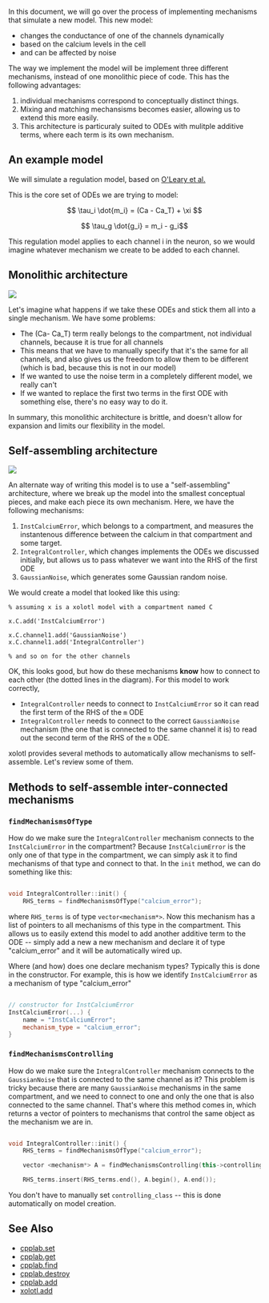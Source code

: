 In this document, we will go over the process of implementing mechanisms that simulate a new model. This new model:


 
* changes the conductance of one of the channels dynamically
* based on the calcium levels in the cell
* and can be affected by noise


The way we implement the model will be implement three different mechanisms, instead of one monolithic piece of code. This has the following advantages:

1. individual mechanisms correspond to conceptually distinct things. 
2. Mixing and matching mechansisms becomes easier, allowing us to extend this more easily. 
3. This architecture is particuraly suited to ODEs with mulitple additive terms, where each term is its own mechanism. 



## An example model

We will simulate a regulation model, based on [O'Leary et al.](https://www.cell.com/neuron/fulltext/S0896-6273(14)00292-X)

This is the core set of ODEs we are trying to model:

$$ \tau_i \dot{m_i} = (Ca - Ca_T) + \xi $$

$$ \tau_g \dot{g_i} = m_i - g_i$$

This regulation model applies to each channel i in the neuron, so we would imagine whatever mechanism we create to be added to each channel. 


## Monolithic architecture

![](https://user-images.githubusercontent.com/6005346/109223411-8a087600-7788-11eb-8f2a-c2b5dac8e01c.png)

Let's imagine what happens if we take these ODEs and stick them all into a single mechanism. We have some problems:

* The (Ca- Ca_T) term really belongs to the compartment, not individual channels, because it is true for all channels
* This means that we have to manually specify that it's the same for all channels, and also gives us the freedom to allow them to be different (which is bad, because this is not in our model)
* If we wanted to use the noise term in a completely different model, we really can't
* If we wanted to replace the first two terms in the first ODE with something else, there's no easy way to do it. 

In summary, this monolithic architecture is brittle, and doesn't allow for expansion and limits our flexibility in the model. 

## Self-assembling architecture 

![](https://user-images.githubusercontent.com/6005346/109225710-a3f78800-778b-11eb-9a32-094f8b0b6068.png)

An alternate way of writing this model is to use a "self-assembling" architecture, where we break up the model into the smallest conceptual pieces, and make each piece its own mechanism. Here, we have the following mechanisms:

1. `InstCalciumError`, which belongs to a compartment, and measures the instantenous difference between the calcium in that compartment and some target. 
2. `IntegralController`, which changes implements the ODEs we discussed initially, but allows us to pass whatever we want into the RHS of the first ODE
3. `GaussianNoise`, which generates some Gaussian random noise. 


We would create a model that looked like this using:

```
% assuming x is a xolotl model with a compartment named C

x.C.add('InstCalciumError')

x.C.channel1.add('GaussianNoise')
x.C.channel1.add('IntegralController')

% and so on for the other channels

```

OK, this looks good, but how do these mechanisms **know** how to connect to each other (the dotted lines in the diagram). For this model to work correctly, 

* `IntegralController` needs to connect to `InstCalciumError` so it can read the first term of the RHS of the `m` ODE
* `IntegralController` needs to connect to the correct `GaussianNoise` mechanism (the one that is connected to the same channel it is) to read out the second term of the RHS of the `m` ODE. 

xolotl provides several methods to automatically allow mechanisms to self-assemble. Let's review some of them. 

## Methods to self-assemble inter-connected mechanisms 

### `findMechanismsOfType`

How do we make sure the `IntegralController` mechanism connects to the `InstCalciumError` in the compartment? Because `InstCalciumError` is the only one of that type in the compartment, we can simply ask it to find mechanisms of that type and connect to that. In the `init` method, we can do something like this:


```C++

void IntegralController::init() {
    RHS_terms = findMechanismsOfType("calcium_error");
```

where `RHS_terms` is of type `vector<mechanism*>`. Now this mechanism has a list of pointers to all mechanisms of this type in the compartment. This allows us to easily extend this model to add another additive term to the ODE -- simply add a new a new mechanism and declare it of type "calcium_error" and it will be automatically wired up. 

Where (and how) does one declare mechanism types? Typically this is done in the constructor. For example, this is how we identify `InstCalciumError` as a mechanism of type "calcium_error"

```C++

// constructor for InstCalciumError
InstCalciumError(...) {
    name = "InstCalciumError";
    mechanism_type = "calcium_error";
}
```


### `findMechanismsControlling`


How do we make sure the `IntegralController` mechanism connects to the `GaussianNoise` that is connected to the same channel as it? This problem is tricky because there are many `GaussianNoise` mechanisms in the same compartment, and we need to connect to one and only the one that is also connected to the same channel. That's where this method comes in, which returns a vector of pointers to mechanisms that control the same object as the mechanism we are in. 

```C++

void IntegralController::init() {
    RHS_terms = findMechanismsOfType("calcium_error");

    vector <mechanism*> A = findMechanismsControlling(this->controlling_class.c_str())

    RHS_terms.insert(RHS_terms.end(), A.begin(), A.end());
```

You don't have to manually set `controlling_class` -- this is done automatically on model creation. 


## See Also

* [cpplab.set](https://xolotl.readthedocs.io/en/master/reference/matlab/cpplab/#set)
* [cpplab.get](https://xolotl.readthedocs.io/en/master/reference/matlab/cpplab/#get)
* [cpplab.find](https://xolotl.readthedocs.io/en/master/reference/matlab/cpplab/#find)
* [cpplab.destroy](https://xolotl.readthedocs.io/en/master/reference/matlab/cpplab/#destroy)
* [cpplab.add](https://xolotl.readthedocs.io/en/master/reference/matlab/cpplab/#add)
* [xolotl.add](https://xolotl.readthedocs.io/en/master/reference/matlab/xolotl/#add)
```
